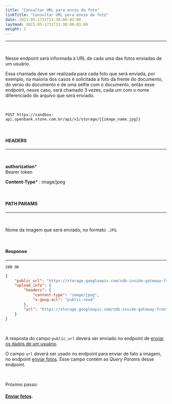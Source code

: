 ```yaml
---
title: "Consultar URL para envio da foto"
linkTitle: "Consultar URL para envio da foto"
date: 2021-05-1731T11:30:00-03:00
lastmod: 2021-05-1731T11:30:00-03:00
weight: 2
---
```


---

<br>

Nesse endpoint será informada a URL de cada uma das fotos enviadas de um usuário.

Essa chamada deve ser realizada para cada foto que será enviada, por exemplo, na maioria dos casos é solicitada a foto da frente do documento, do verso do documento e de uma selfie com o documento, então esse endpoint, nesse caso, será chamado 3 vezes, cada um com o nome diferenciado do arquivo que será enviado.

<br>

```
POST https://sandbox-api.openbank.stone.com.br/api/v1/storage/{{image_name.jpg}}
```

<br>

#### **HEADERS**
---

<br>

**authorization***
<br>Bearer token

**Content-Type*** : image/jpeg

<br>

#### **PATH PARAMS**
---
<br>

Nome da imagem que será enviado, no formato `.JPG`.

<br>

#### **Response**
---

```
200 OK
```

```json
{
    "public_url": "https://storage.googleapis.com/sdb-inside-gateway-frontend-3727/YXBwbGljYXRpb246MDY1ZWNiMDgtMjQzOS00MGMwLThlMTMtMmI0M2MyMTc0M2Uz/c0ea5f60-3d4c-4fc0-815e-bb62681fdd4b/image_name.jpg",
    "upload_info": {
        "headers": {
            "content-type": "image/jpeg",
            "x-goog-acl": "public-read"
        },
        "url": "https://storage.googleapis.com/sdb-inside-gateway-frontend-3727/YXBwbGljYXRpb246MDY1ZWNiMDgtMjQzOS00MGMwLThlMTMtMmI0M2MyMTc0M2Uz/c0ea5f60-3d4c-4fc0-815e-bb62681fdd4b/image_name.jpg?Expires=1622485791&GoogleAccessId=sdb-inside-gateway-c914%40inside-gateway-724c.iam.gserviceaccount.com&Signature=Yy3xZLRyo95oRIVfNWz3J55Cs8YfiRinx0CCY%2BVQtm3PcU%2B2u2eHiSF8yIzO7sRWaHdZ9r6t8j964fS2J3mrbQOvUn68yrW4mVv1%2FQSr1J0kgQ%2B2fIq8JoHw%2BTlwe%2Fbt%2FufKwAq1Y2Kvcsi%2FKO%2BIMyqL8KwwmmcC%2F5oetCfnYg%2BJq2jty01ULuuG6UWvsxiSVjfNNRnOTqQBQ4Ws6r62YoK0xC5A2GrNnACfN4R5%2BKbv4VXoKLKYQ0pGZF3MPHFcbJW4y59XOmIFJP%2F00Xjw8SreELGtk0iCQoIMxU8pEEZQALAIpesTquKGzNqqAgL5RNc46sh6%2BjtNbrwBnhM1vQ%3D%3D"
    }
}
```

<br>

A resposta do campo `public_url` deverá ser enviado no endpoint de [enviar os dados de um usuário](/docs/referencia-da-api/kyc/enviar-dados-do-usuario/).

O campo `url` deverá ser usado no endpoint para enviar de fato a imagem, no endpoint [enviar fotos](/docs/referencia-da-api/kyc/enviar-fotos/). Esse campo contém as _Query Params_ desse endpoint.

<br>

Próximo passo:

#### [Enviar fotos](/docs/referencia-da-api/kyc/enviar-fotos/).